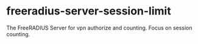 # freeradius-server-session-limit
The FreeRADIUS Server for vpn authorize and counting. Focus on session counting.
